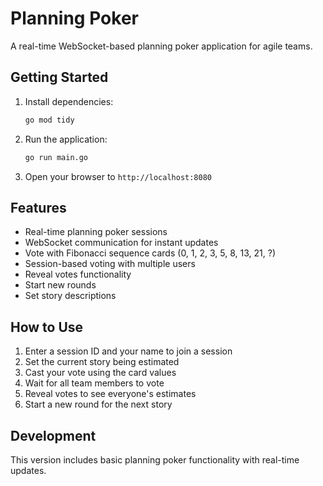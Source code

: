 # Planning Poker

A real-time WebSocket-based planning poker application for agile teams.

## Getting Started

1. Install dependencies:
   ```bash
   go mod tidy
   ```

2. Run the application:
   ```bash
   go run main.go
   ```

3. Open your browser to `http://localhost:8080`

## Features

- Real-time planning poker sessions
- WebSocket communication for instant updates
- Vote with Fibonacci sequence cards (0, 1, 2, 3, 5, 8, 13, 21, ?)
- Session-based voting with multiple users
- Reveal votes functionality
- Start new rounds
- Set story descriptions

## How to Use

1. Enter a session ID and your name to join a session
2. Set the current story being estimated
3. Cast your vote using the card values
4. Wait for all team members to vote
5. Reveal votes to see everyone's estimates
6. Start a new round for the next story

## Development

This version includes basic planning poker functionality with real-time updates.
